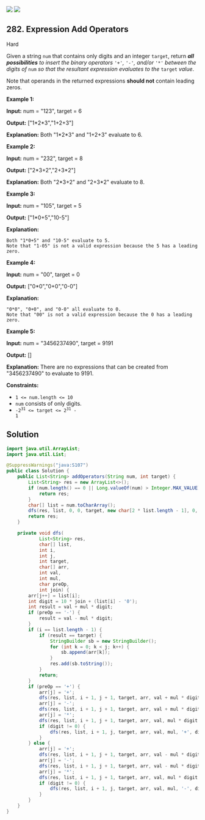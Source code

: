 [![](https://img.shields.io/github/stars/javadev/LeetCode-in-Java?label=Stars&style=flat-square)](https://github.com/javadev/LeetCode-in-Java)
[![](https://img.shields.io/github/forks/javadev/LeetCode-in-Java?label=Fork%20me%20on%20GitHub%20&style=flat-square)](https://github.com/javadev/LeetCode-in-Java/fork)

## 282\. Expression Add Operators

Hard

Given a string `num` that contains only digits and an integer `target`, return _**all possibilities** to insert the binary operators_ `'+'`_,_ `'-'`_, and/or_ `'*'` _between the digits of_ `num` _so that the resultant expression evaluates to the_ `target` _value_.

Note that operands in the returned expressions **should not** contain leading zeros.

**Example 1:**

**Input:** num = "123", target = 6

**Output:** ["1\*2\*3","1+2+3"]

**Explanation:** Both "1\*2\*3" and "1+2+3" evaluate to 6. 

**Example 2:**

**Input:** num = "232", target = 8

**Output:** ["2\*3+2","2+3\*2"]

**Explanation:** Both "2\*3+2" and "2+3\*2" evaluate to 8. 

**Example 3:**

**Input:** num = "105", target = 5

**Output:** ["1\*0+5","10-5"]

**Explanation:**

    Both "1*0+5" and "10-5" evaluate to 5.
    Note that "1-05" is not a valid expression because the 5 has a leading zero. 

**Example 4:**

**Input:** num = "00", target = 0

**Output:** ["0\*0","0+0","0-0"]

**Explanation:**

    "0*0", "0+0", and "0-0" all evaluate to 0.
    Note that "00" is not a valid expression because the 0 has a leading zero. 

**Example 5:**

**Input:** num = "3456237490", target = 9191

**Output:** []

**Explanation:** There are no expressions that can be created from "3456237490" to evaluate to 9191. 

**Constraints:**

*   `1 <= num.length <= 10`
*   `num` consists of only digits.
*   <code>-2<sup>31</sup> <= target <= 2<sup>31</sup> - 1</code>

## Solution

```java
import java.util.ArrayList;
import java.util.List;

@SuppressWarnings("java:S107")
public class Solution {
    public List<String> addOperators(String num, int target) {
        List<String> res = new ArrayList<>();
        if (num.length() == 0 || Long.valueOf(num) > Integer.MAX_VALUE) {
            return res;
        }
        char[] list = num.toCharArray();
        dfs(res, list, 0, 0, target, new char[2 * list.length - 1], 0, 1, '+', 0);
        return res;
    }

    private void dfs(
            List<String> res,
            char[] list,
            int i,
            int j,
            int target,
            char[] arr,
            int val,
            int mul,
            char preOp,
            int join) {
        arr[j++] = list[i];
        int digit = 10 * join + (list[i] - '0');
        int result = val + mul * digit;
        if (preOp == '-') {
            result = val - mul * digit;
        }
        if (i == list.length - 1) {
            if (result == target) {
                StringBuilder sb = new StringBuilder();
                for (int k = 0; k < j; k++) {
                    sb.append(arr[k]);
                }
                res.add(sb.toString());
            }
            return;
        }
        if (preOp == '+') {
            arr[j] = '+';
            dfs(res, list, i + 1, j + 1, target, arr, val + mul * digit, 1, '+', 0);
            arr[j] = '-';
            dfs(res, list, i + 1, j + 1, target, arr, val + mul * digit, 1, '-', 0);
            arr[j] = '*';
            dfs(res, list, i + 1, j + 1, target, arr, val, mul * digit, '+', 0);
            if (digit != 0) {
                dfs(res, list, i + 1, j, target, arr, val, mul, '+', digit);
            }
        } else {
            arr[j] = '+';
            dfs(res, list, i + 1, j + 1, target, arr, val - mul * digit, 1, '+', 0);
            arr[j] = '-';
            dfs(res, list, i + 1, j + 1, target, arr, val - mul * digit, 1, '-', 0);
            arr[j] = '*';
            dfs(res, list, i + 1, j + 1, target, arr, val, mul * digit, '-', 0);
            if (digit != 0) {
                dfs(res, list, i + 1, j, target, arr, val, mul, '-', digit);
            }
        }
    }
}
```